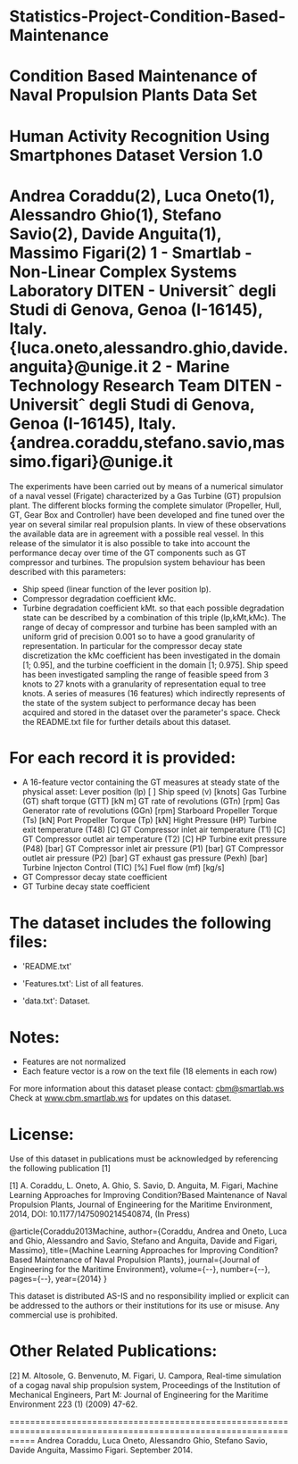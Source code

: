 # Statistics-Project-Condition-Based-Maintenance
Condition Based Maintenance of Naval Propulsion Plants Data Set 
=================================================================================================================
Human Activity Recognition Using Smartphones Dataset
Version 1.0
=================================================================================================================
Andrea Coraddu(2), Luca Oneto(1), Alessandro Ghio(1), Stefano Savio(2), Davide Anguita(1), Massimo Figari(2)
1 - Smartlab - Non-Linear Complex Systems Laboratory
DITEN - Universitˆ  degli Studi di Genova, Genoa (I-16145), Italy. 
{luca.oneto,alessandro.ghio,davide.anguita}@unige.it
2 - Marine Technology Research Team
DITEN - Universitˆ  degli Studi di Genova, Genoa (I-16145), Italy. 
{andrea.coraddu,stefano.savio,massimo.figari}@unige.it
=================================================================================================================

The experiments have been carried out by means of a numerical simulator of a naval vessel (Frigate) characterized by a Gas Turbine (GT) propulsion plant. The different blocks forming the complete simulator (Propeller, Hull, GT, Gear Box and Controller) have been developed and fine tuned over the year on several similar real propulsion plants. In view of these observations the available data are in agreement with a possible real vessel.
In this release of the simulator it is also possible to take into account the performance decay over time of the GT components such as GT compressor and turbines.
The propulsion system behaviour has been described with this parameters:
- Ship speed (linear function of the lever position lp).
- Compressor degradation coefficient kMc.
- Turbine degradation coefficient kMt.
so that each possible degradation state can be described by a combination of this triple (lp,kMt,kMc).
The range of decay of compressor and turbine has been sampled with an uniform grid of precision 0.001 so to have a good granularity of representation.
In particular for the compressor decay state discretization the kMc coefficient has been investigated in the domain [1; 0.95], and the turbine coefficient in the domain [1; 0.975].
Ship speed has been investigated sampling the range of feasible speed from 3 knots to 27 knots with a granularity of representation equal to tree knots.
A series of measures (16 features) which indirectly represents of the state of the system subject to performance decay has been acquired and stored in the dataset over the parameter's space.
Check the README.txt file for further details about this dataset.

For each record it is provided:
======================================

- A 16-feature vector containing the GT measures at steady state of the physical asset:
    Lever position (lp) [ ]
    Ship speed (v) [knots]
    Gas Turbine (GT) shaft torque (GTT) [kN m]
    GT rate of revolutions (GTn) [rpm]
    Gas Generator rate of revolutions (GGn) [rpm]
    Starboard Propeller Torque (Ts) [kN]
    Port Propeller Torque (Tp) [kN]
    Hight Pressure (HP) Turbine exit temperature (T48) [C]
    GT Compressor inlet air temperature (T1) [C]
    GT Compressor outlet air temperature (T2) [C]
    HP Turbine exit pressure (P48) [bar]
    GT Compressor inlet air pressure (P1) [bar]
    GT Compressor outlet air pressure (P2) [bar]
    GT exhaust gas pressure (Pexh) [bar]
    Turbine Injecton Control (TIC) [%]
    Fuel flow (mf) [kg/s]
- GT Compressor decay state coefficient
- GT Turbine decay state coefficient

The dataset includes the following files:
=========================================

- 'README.txt'

- 'Features.txt': List of all features.

- 'data.txt': Dataset.

Notes: 
======
- Features are not normalized
- Each feature vector is a row on the text file (18 elements in each row)

For more information about this dataset please contact: cbm@smartlab.ws
Check at www.cbm.smartlab.ws for updates on this dataset.

License:
========
Use of this dataset in publications must be acknowledged by referencing the following publication [1] 

[1] A. Coraddu, L. Oneto, A. Ghio, S. Savio, D. Anguita, M. Figari, Machine Learning Approaches for Improving Condition?Based Maintenance of Naval Propulsion Plants, Journal of Engineering for the Maritime Environment, 2014, DOI: 10.1177/1475090214540874, (In Press)

@article{Coraddu2013Machine,
    author={Coraddu, Andrea and Oneto, Luca and Ghio, Alessandro and 
                 Savio, Stefano and Anguita, Davide and Figari, Massimo},
    title={Machine Learning Approaches for Improving Condition?Based Maintenance of Naval Propulsion Plants},
    journal={Journal of Engineering for the Maritime Environment},
    volume={--},
    number={--},
    pages={--},
    year={2014}
}

This dataset is distributed AS-IS and no responsibility implied or explicit can be addressed to the authors or their institutions for its use or misuse. Any commercial use is prohibited.

Other Related Publications:
===========================

[2] M. Altosole, G. Benvenuto, M. Figari, U. Campora, Real-time simulation of a cogag naval ship propulsion system, Proceedings of the Institution of Mechanical Engineers, Part M: Journal of Engineering for the Maritime Environment 223 (1) (2009) 47-62.

=================================================================================================================
Andrea Coraddu, Luca Oneto, Alessandro Ghio, Stefano Savio, Davide Anguita, Massimo Figari. September 2014.
